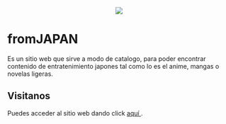 <p align="center">
  <img src="https://github.com/Axforzi/fromJapan/assets/98427019/028e686e-36da-4791-ac54-a65d0429fd16">
</p>

<h1> fromJAPAN </h1>

<p> Es un sitio web que sirve a modo de catalogo, para poder encontrar contenido de entratenimiento japones tal como lo es el anime, mangas o novelas ligeras. </p>

<h2> Visitanos </h2>
<p> Puedes acceder al sitio web dando click <a href="https://testfz01718.pythonanywhere.com" target"_blank"> aquí </a>. </p>
